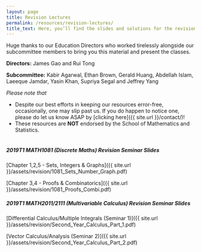 ```yaml
---
layout: page
title: Revision Lectures
permalink: /resources/revision-lectures/
title_text: Here, you’ll find the slides and solutions for the revision seminars we held for UNSW Mathematics courses. All the best for your revision :)
---
```


Huge thanks to our Education Directors who worked tirelessly alongside our subcommittee members to bring you this material and present the classes.

**Directors:** James Gao and Rui Tong

**Subcommittee:** Kabir Agarwal, Ethan Brown, Gerald Huang, Abdellah Islam, Laeeque Jamdar, Yasin Khan, Supriya Segal and Jeffrey Yang

*Please note that*
- Despite our best efforts in keeping our resources error-free, occasionally, one may slip past us. If you do happen to notice one, please do let us know ASAP by [clicking here]({{ site.url }}/contact/)!
- These resources are **NOT** endorsed by the School of Mathematics and Statistics. <br><br>
  

##### 2019T1 MATH1081 (Discrete Maths) Revision Seminar Slides

[Chapter 1,2,5 - Sets, Integers & Graphs]({{ site.url }}/assets/revision/1081_Sets_Number_Graph.pdf)

[Chapter 3,4 - Proofs & Combinatorics]({{ site.url }}/assets/revision/1081_Proofs_Combi.pdf)

##### 2019T1 MATH2011/2111 (Multivariable Calculus) Revision Seminar Slides

[Differential Calculus/Multiple Integrals (Seminar 1)]({{ site.url }}/assets/revision/Second_Year_Calculus_Part_1.pdf)

[Vector Calculus/Analysis (Seminar 2)]({{ site.url }}/assets/revision/Second_Year_Calculus_Part_2.pdf)

<!-- **2017s2 MATH1131/1141 Revision Slides**

[Algebra Revision Slides]({{ site.url }}/assets/revision/Algebra Slides.pdf)  [(solutions)]({{ site.url }}/assets/revision/Algebra Solutions.pdf)

[Calculus Revision Slides]({{ site.url }}/assets/revision/Calculus.pptx) [(solutions)]({{ site.url }}/assets/revision/Calculus.pdf) -->

